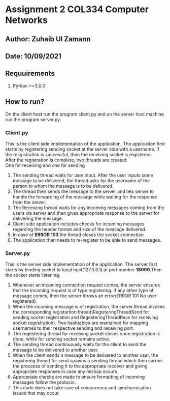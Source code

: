 # Assignment 2 COL334 Computer Networks
## Author: Zuhaib Ul Zamann
## Date: 10/09/2021
## Requuirements
1. Python >=3.0.0
## How to run?
On the client host run the program client.py and on the server host machine run the program server.py.
### Client.py
This is the client side implementation of the application. The application first starts by registering sending socket at the server side with a username. If the resgistration is successful, then the receiving socket is registered.<br>
After the registration is complete, two threads are created.<br>
One for receiving and one for sending
1. The sending thread waits for user input. After the user inputs some message to be delivered, the thread asks for the username of the person to whom the message is to be delivered.<br>
1. The thread then sends the message to the server and lets server to handle the forwarding of the message while waiting for the response from the server.<br>
1. The Receiving thread waits for any incoming messages coming from the users via server and then gives appropriate response to the server for delivering the message.<br>
1. Client side application includes checks for incoming messages regarding the header format and size of the message delivered.
1. In case of __ERROR 103__ the thread closes the socket connection
1. The application then needs to re-register to be able to send messages.
### Server.py
This is the server side implementation of the application. The server first starts by binding socket to local host(127.0.0.1) at port number __18000__.Then the socket starts listening.
1. Whenever an incoming connection request comes, the server ensures that the incoming request is of type registering. If any other type of message comes, then the server throws an error(ERROR 101 No user registered).
1. When the incoming message is of registration, the server thread invokes the corresponding registartion thread(RegisteringThreadSend for sending socket registration and RegesteringThreadRecv for receiving socket regestration). Two hashtables are mantained for mapping usernames to their respective sending and receiving port.
1. The regestering thread for receiving socket closes once registration is done, while for sending socket remains active.
1. The sending thread continuously waits for the client to send the message to be delivered to another user.
1. When the  client sends a message to be delivered to another user, the registering thread for send spawns a sending thread which then carries the proceess of sending it to the appropriate receiver and giving appropriate responses in case any mishap occurs.
1. Appropriate checks are made to ensure formatting of incoming messages follow the protocol.
1. This code does not take care of concurrency and synchornization issues that may occur.
